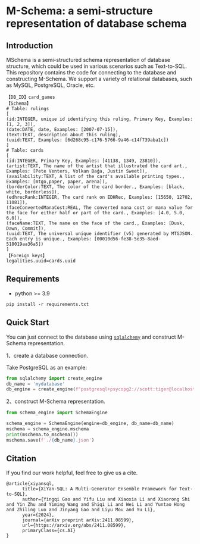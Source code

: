 # M-Schema: a semi-structure representation of database schema
## Introduction
MSchema is a semi-structured schema representation of database structure, which could be used in various scenarios such as Text-to-SQL.
This repository contains the code for connecting to the database and constructing M-Schema.
We support a variety of relational databases, such as MySQL, PostgreSQL, Oracle, etc.

```text
【DB_ID】card_games
【Schema】
# Table: rulings
[
(id:INTEGER, unique id identifying this ruling, Primary Key, Examples: [1, 2, 3]),
(date:DATE, date, Examples: [2007-07-15]),
(text:TEXT, description about this ruling),
(uuid:TEXT, Examples: [6d268c95-c176-5766-9a46-c14f739aba1c])
]
# Table: cards
[
(id:INTEGER, Primary Key, Examples: [41138, 1349, 23810]),
(artist:TEXT, The name of the artist that illustrated the card art., Examples: [Pete Venters, Volkan Baǵa, Justin Sweet]),
(availability:TEXT, A list of the card's available printing types., Examples: [mtgo,paper, paper, arena]),
(borderColor:TEXT, The color of the card border., Examples: [black, white, borderless]),
(edhrecRank:INTEGER, The card rank on EDHRec, Examples: [15650, 12702, 11081]),
(faceConvertedManaCost:REAL, The converted mana cost or mana value for the face for either half or part of the card., Examples: [4.0, 5.0, 6.0]),
(faceName:TEXT, The name on the face of the card., Examples: [Dusk, Dawn, Commit]),
(uuid:TEXT, The universal unique identifier (v5) generated by MTGJSON. Each entry is unique., Examples: [00010d56-fe38-5e35-8aed-518019aa36a5])
]
【Foreign keys】
legalities.uuid=cards.uuid
```

## Requirements
+ python >= 3.9
```shell
pip install -r requirements.txt
```
## Quick Start
You can just connect to the database using [```sqlalchemy```](https://www.sqlalchemy.org/) and construct M-Schema representation.

1、create a database connection.

Take PostgreSQL as an example:
```python
from sqlalchemy import create_engine
db_name = 'mydatabase'
db_engine = create_engine(f"postgresql+psycopg2://scott:tiger@localhost:5432/{db_name}")
```

2、construct M-Schema representation.
```python
from schema_engine import SchemaEngine

schema_engine = SchemaEngine(engine=db_engine, db_name=db_name)
mschema = schema_engine.mschema
print(mschema.to_mschema())
mschema.save(f'./{db_name}.json')
```


## Citation
If you find our work helpful, feel free to give us a cite.

```bibtext
@article{xiyansql,
      title={XiYan-SQL: A Multi-Generator Ensemble Framework for Text-to-SQL}, 
      author={Yingqi Gao and Yifu Liu and Xiaoxia Li and Xiaorong Shi and Yin Zhu and Yiming Wang and Shiqi Li and Wei Li and Yuntao Hong and Zhiling Luo and Jinyang Gao and Liyu Mou and Yu Li},
      year={2024},
      journal={arXiv preprint arXiv:2411.08599},
      url={https://arxiv.org/abs/2411.08599},
      primaryClass={cs.AI}
}
```

